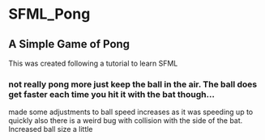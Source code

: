 # SFML_Pong
## A Simple Game of Pong
This was created following a tutorial to learn SFML

### not really pong more just keep the ball in the air.  The ball does get faster each time you hit it with the bat though...
made some adjustments to ball speed increases as it was speeding up to quickly also there is a weird bug with collision with the side of the bat.
Increased ball size a little
